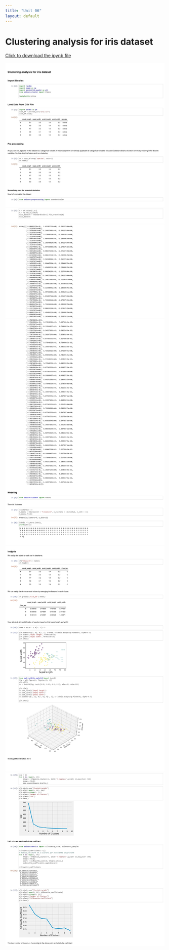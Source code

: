 ```yaml
---
title: "Unit 06"
layout: default
---
```

# Clustering analysis for iris dataset
[Click to download the ipynb file](./Supplementary_Material/Unit6-Iris_Analysis.ipynb)

<img src="./Supplementary_Material/Images/Unit 6- Iris_Analysis_page-0001.jpg">
<img src="./Supplementary_Material/Images/Unit 6- Iris_Analysis_page-0002.jpg">
<img src="./Supplementary_Material/Images/Unit 6- Iris_Analysis_page-0003.jpg">
<img src="./Supplementary_Material/Images/Unit 6- Iris_Analysis_page-0004.jpg">
<img src="./Supplementary_Material/Images/Unit 6- Iris_Analysis_page-0005.jpg">
<img src="./Supplementary_Material/Images/Unit 6- Iris_Analysis_page-0006.jpg">
